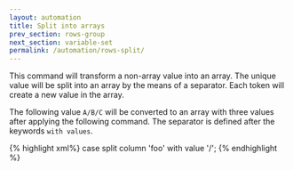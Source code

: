 ```yaml
---
layout: automation
title: Split into arrays
prev_section: rows-group
next_section: variable-set
permalink: /automation/rows-split/
---
```

This command will transform a non-array value into an array. The unique value will be split into an array by the means of a separator. Each token will create a new value in the array.

The following value ```A/B/C``` will be converted to an array with three values after applying the following command. The separator is defined after the keywords ```with values```.

{% highlight xml%}
case split column 'foo' with value '/';
{% endhighlight %}
